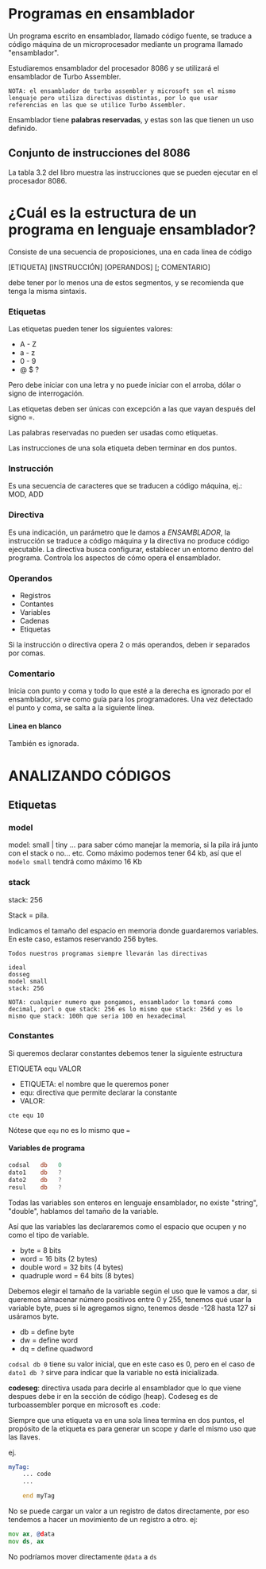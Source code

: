 # Programas en ensamblador

Un programa escrito en ensamblador, llamado código fuente, se traduce a código máquina de un microprocesador  mediante un programa llamado "ensamblador".

Estudiaremos ensamblador del procesador 8086 y se utilizará el ensamblador de Turbo Assembler. 

`NOTA: el ensamblador de turbo assembler y microsoft son el mismo lenguaje pero utiliza directivas distintas, por lo que usar referencias en las que se utilice Turbo Assembler.`

Ensamblador tiene **palabras reservadas**, y estas son las que tienen un uso definido.

## Conjunto de instrucciones del 8086

La tabla 3.2 del libro muestra las instrucciones que se pueden ejecutar en el procesador 8086.


# ¿Cuál es la estructura de un programa en lenguaje ensamblador?

Consiste de una secuencia de proposiciones, una en cada linea de código

\[ETIQUETA\] \[INSTRUCCIÓN\] \[OPERANDOS\] \[; COMENTARIO\]

debe tener por lo menos una de estos segmentos, y se recomienda que tenga la misma sintaxis.

### Etiquetas

Las etiquetas pueden tener los siguientes valores: 
- A - Z
- a - z 
- 0 - 9
- @ $ ?

Pero debe iniciar con una letra y no puede iniciar con el arroba, dólar o signo de interrogación.

Las etiquetas deben ser únicas con excepción a las que vayan después del signo =.

Las palabras reservadas no pueden ser usadas como etiquetas.

Las instrucciones de una sola etiqueta deben terminar en dos puntos.

### Instrucción

Es una secuencia de caracteres que se traducen a código máquina, ej.: MOD, ADD

### Directiva

Es una indicación, un parámetro que le damos a _ENSAMBLADOR_, la instrucción se traduce a código máquina y la directiva no produce código ejecutable. La directiva busca configurar, establecer un entorno dentro del programa. Controla los aspectos de cómo opera el ensamblador.

### Operandos

- Registros
- Contantes
- Variables
- Cadenas
- Etiquetas

Si la instrucción o directiva opera 2 o más operandos, deben ir separados por comas.

### Comentario

Inicia con punto y coma y todo lo que esté a la derecha es ignorado por el ensamblador, sirve como guía para los programadores. Una vez detectado el punto y coma, se salta a la siguiente línea.

#### Linea en blanco

También es ignorada.

# ANALIZANDO CÓDIGOS

## Etiquetas

### model

model: small | tiny ... para saber cómo manejar la memoria, si la pila irá junto con el stack o no... etc.
Como máximo podemos tener 64 kb, así que el `modelo small` tendrá como máximo 16 Kb

### stack

stack: 256

Stack = pila.

Indicamos el tamaño del espacio en memoria donde guardaremos variables. En este caso, estamos reservando 256 bytes.

```
Todos nuestros programas siempre llevarán las directivas

ideal
dosseg
model small
stack: 256
```

`NOTA: cualquier numero que pongamos, ensamblador lo tomará como decimal, porl o que stack: 256 es lo mismo que stack: 256d y es lo mismo que stack: 100h que seria 100 en hexadecimal`

### Constantes

Si queremos declarar constantes debemos tener la siguiente estructura

ETIQUETA equ VALOR

- ETIQUETA: el nombre que le queremos poner
- equ: directiva que permite declarar la constante
- VALOR:


```assembly
cte equ 10
```

Nótese que `equ` no es lo mismo que `=`

#### Variables de programa

```asm
codsal   db   0
dato1    db   ?
dato2    db   ?
resul    db   ?
```

Todas las variables son enteros en lenguaje ensamblador, no existe "string", "double", hablamos del tamaño de la variable.

Así que las variables las declararemos como el espacio que ocupen y no como el tipo de variable.

- byte = 8 bits
- word = 16 bits (2 bytes)
- double word = 32 bits (4 bytes)
- quadruple word = 64 bits (8 bytes)

Debemos elegir el tamaño de la variable según el uso que le vamos a dar, si queremos almacenar número positivos entre 0 y 255, tenemos qué usar la variable byte, pues si le agregamos signo, tenemos desde -128 hasta 127 si usáramos byte.

- db = define byte
- dw = define word
- dq = define quadword

`codsal db 0` tiene su valor inicial, que en este caso es 0, pero en el caso de `dato1 db ?` sirve para indicar que la variable no está inicializada.

**codeseg**: directiva usada para decirle al ensamblador que lo que viene despues debe ir en la sección de código (heap). Codeseg es de turboassembler porque en microsoft es .code:

Siempre que una etiqueta va en una sola linea termina en dos puntos, el propósito de la etiqueta es para generar un scope y darle el mismo uso que las llaves.

ej.

```asm
myTag:
	... code
	...

	end myTag
```

No se puede cargar un valor a un registro de datos directamente, por eso tendemos a hacer un movimiento de un registro a otro. ej:

```asm
mov ax, @data
mov ds, ax
```

No podríamos mover directamente `@data` a `ds`